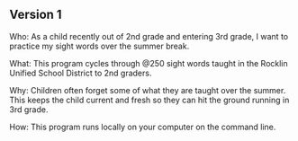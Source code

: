 Version 1
---------

Who: As a child recently out of 2nd grade and entering 3rd grade, I want to practice my sight words over the summer break. 

What: This program cycles through @250 sight words taught in the Rocklin Unified School District to 2nd graders. 

Why: Children often forget some of what they are taught over the summer. This keeps the child current and fresh so they can hit the ground running in 3rd grade.

How: This program runs locally on your computer on the command line. 

